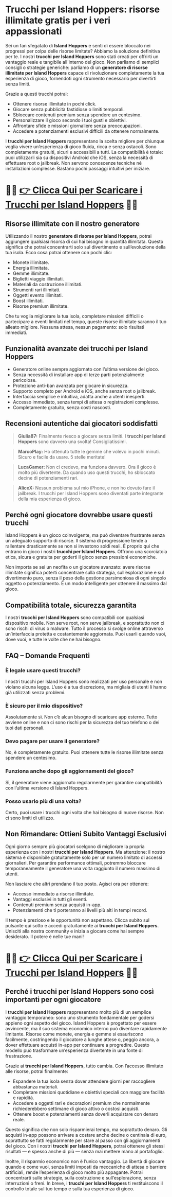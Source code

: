 <h1>Trucchi per Island Hoppers: risorse illimitate gratis per i veri appassionati</h1>

<p>Sei un fan sfegatato di <strong>Island Hoppers</strong> e senti di essere bloccato nei progressi per colpa delle risorse limitate? Abbiamo la soluzione definitiva per te. I nostri <strong>trucchi per Island Hoppers</strong> sono stati creati per offrirti un vantaggio reale e tangibile all'interno del gioco. Non parliamo di semplici consigli o strategie generiche: parliamo di un <strong>generatore di risorse illimitate per Island Hoppers</strong> capace di rivoluzionare completamente la tua esperienza di gioco, fornendoti ogni strumento necessario per divertirti senza limiti.</p>

<p>Grazie a questi trucchi potrai:</p>
<ul>
  <li>Ottenere risorse illimitate in pochi click.</li>
  <li>Giocare senza pubblicità fastidiose o limiti temporali.</li>
  <li>Sbloccare contenuti premium senza spendere un centesimo.</li>
  <li>Personalizzare il gioco secondo i tuoi gusti e obiettivi.</li>
  <li>Affrontare sfide e missioni giornaliere senza preoccupazioni.</li>
  <li>Accedere a potenziamenti esclusivi difficili da ottenere normalmente.</li>
</ul>

<p>I <strong>trucchi per Island Hoppers</strong> rappresentano la scelta migliore per chiunque voglia vivere un’esperienza di gioco fluida, ricca e senza ostacoli. Sono completamente gratuiti, sicuri e accessibili a tutti. La compatibilità è totale: puoi utilizzarli sia su dispositivi Android che iOS, senza la necessità di effettuare root o jailbreak. Non servono conoscenze tecniche né installazioni complesse. Bastano pochi passaggi intuitivi per iniziare.</p>

# 🔴🔴 **[👉 Clicca Qui per Scaricare i Trucchi per Island Hoppers](https://tinyurl.com/nobiligiochi)** 🔴🔴

<h2>Risorse illimitate con il nostro generatore</h2>

<p>Utilizzando il nostro <strong>generatore di risorse per Island Hoppers</strong>, potrai aggiungere qualsiasi risorsa di cui hai bisogno in quantità illimitata. Questo significa che potrai concentrarti solo sul divertimento e sull’evoluzione della tua isola. Ecco cosa potrai ottenere con pochi clic:</p>

<ul>
  <li>Monete illimitate.</li>
  <li>Energia illimitata.</li>
  <li>Gemme illimitate.</li>
  <li>Biglietti viaggio illimitati.</li>
  <li>Materiali da costruzione illimitati.</li>
  <li>Strumenti rari illimitati.</li>
  <li>Oggetti evento illimitati.</li>
  <li>Boost illimitati.</li>
  <li>Risorse premium illimitate.</li>
</ul>

<p>Che tu voglia migliorare la tua isola, completare missioni difficili o partecipare a eventi limitati nel tempo, queste risorse illimitate saranno il tuo alleato migliore. Nessuna attesa, nessun pagamento: solo risultati immediati.</p>

<h2>Funzionalità avanzate dei trucchi per Island Hoppers</h2>

<ul>
  <li>Generatore online sempre aggiornato con l’ultima versione del gioco.</li>
  <li>Senza necessità di installare app di terze parti potenzialmente pericolose.</li>
  <li>Protezione anti-ban avanzata per giocare in sicurezza.</li>
  <li>Supporto completo per Android e iOS, anche senza root o jailbreak.</li>
  <li>Interfaccia semplice e intuitiva, adatta anche a utenti inesperti.</li>
  <li>Accesso immediato, senza tempi di attesa o registrazioni complesse.</li>
  <li>Completamente gratuito, senza costi nascosti.</li>
</ul>

<h2>Recensioni autentiche dai giocatori soddisfatti</h2>

<blockquote>
  <p><strong>Giulia87:</strong> Finalmente riesco a giocare senza limiti. I <strong>trucchi per Island Hoppers</strong> sono davvero una svolta! Consigliatissimi.</p>
</blockquote>

<blockquote>
  <p><strong>MarcoPlay:</strong> Ho ottenuto tutte le gemme che volevo in pochi minuti. Sicuro e facile da usare. 5 stelle meritate!</p>
</blockquote>

<blockquote>
  <p><strong>LucaGamer:</strong> Non ci credevo, ma funziona davvero. Ora il gioco è molto più divertente. Da quando uso questi trucchi, ho sbloccato decine di potenziamenti rari.</p>
</blockquote>

<blockquote>
  <p><strong>AliceX:</strong> Nessun problema sul mio iPhone, e non ho dovuto fare il jailbreak. I trucchi per Island Hoppers sono diventati parte integrante della mia esperienza di gioco.</p>
</blockquote>

<h2>Perché ogni giocatore dovrebbe usare questi trucchi</h2>

<p>Island Hoppers è un gioco coinvolgente, ma può diventare frustrante senza un adeguato supporto di risorse. Il sistema di progressione tende a rallentare drasticamente se non si investono soldi reali. È proprio qui che entrano in gioco i nostri <strong>trucchi per Island Hoppers</strong>. Offrono una scorciatoia etica, sicura e gratuita per goderti il gioco senza pressioni economiche.</p>

<p>Non importa se sei un neofita o un giocatore avanzato: avere risorse illimitate significa poterti concentrare sulla strategia, sull’esplorazione e sul divertimento puro, senza il peso della gestione parsimoniosa di ogni singolo oggetto o potenziamento. È un modo intelligente per ottenere il massimo dal gioco.</p>

<h2>Compatibilità totale, sicurezza garantita</h2>

<p>I nostri <strong>trucchi per Island Hoppers</strong> sono compatibili con qualsiasi dispositivo mobile. Non serve root, non serve jailbreak, e soprattutto non ci sono rischi di virus o malware. Tutto il processo si svolge online attraverso un’interfaccia protetta e costantemente aggiornata. Puoi usarli quando vuoi, dove vuoi, e tutte le volte che ne hai bisogno.</p>

<h2>FAQ – Domande Frequenti</h2>

<h3>È legale usare questi trucchi?</h3>
<p>I nostri trucchi per Island Hoppers sono realizzati per uso personale e non violano alcuna legge. L’uso è a tua discrezione, ma migliaia di utenti li hanno già utilizzati senza problemi.</p>

<h3>È sicuro per il mio dispositivo?</h3>
<p>Assolutamente sì. Non c’è alcun bisogno di scaricare app esterne. Tutto avviene online e non ci sono rischi per la sicurezza del tuo telefono o dei tuoi dati personali.</p>

<h3>Devo pagare per usare il generatore?</h3>
<p>No, è completamente gratuito. Puoi ottenere tutte le risorse illimitate senza spendere un centesimo.</p>

<h3>Funziona anche dopo gli aggiornamenti del gioco?</h3>
<p>Sì, il generatore viene aggiornato regolarmente per garantire compatibilità con l’ultima versione di Island Hoppers.</p>

<h3>Posso usarlo più di una volta?</h3>
<p>Certo, puoi usare i trucchi ogni volta che hai bisogno di nuove risorse. Non ci sono limiti di utilizzo.</p>

<h2>Non Rimandare: Ottieni Subito Vantaggi Esclusivi</h2>

<p>Ogni giorno sempre più giocatori scelgono di migliorare la propria esperienza con i nostri <strong>trucchi per Island Hoppers</strong>. Ma attenzione: il nostro sistema è disponibile gratuitamente solo per un numero limitato di accessi giornalieri. Per garantire performance ottimali, potremmo bloccare temporaneamente il generatore una volta raggiunto il numero massimo di utenti.</p>

<p>Non lasciare che altri prendano il tuo posto. Agisci ora per ottenere:</p>
<ul>
  <li>Accesso immediato a risorse illimitate.</li>
  <li>Vantaggi esclusivi in tutti gli eventi.</li>
  <li>Contenuti premium senza acquisti in-app.</li>
  <li>Potenziamenti che ti porteranno ai livelli più alti in tempi record.</li>
</ul>

<p>Il tempo è prezioso e le opportunità non aspettano. Clicca subito sul pulsante qui sotto e accedi gratuitamente ai <strong>trucchi per Island Hoppers</strong>. Unisciti alla nostra community e inizia a giocare come hai sempre desiderato. Il potere è nelle tue mani!</p>

# 🔴🔴 **[👉 Clicca Qui per Scaricare i Trucchi per Island Hoppers](https://tinyurl.com/nobiligiochi)** 🔴🔴

<h2>Perché i trucchi per Island Hoppers sono così importanti per ogni giocatore</h2>

<p>I <strong>trucchi per Island Hoppers</strong> rappresentano molto più di un semplice vantaggio temporaneo: sono uno strumento fondamentale per godersi appieno ogni aspetto del gioco. Island Hoppers è progettato per essere avvincente, ma il suo sistema economico interno può diventare rapidamente limitante. Risorse come monete, energia e gemme si esauriscono facilmente, costringendo il giocatore a lunghe attese o, peggio ancora, a dover effettuare acquisti in-app per continuare a progredire. Questo modello può trasformare un’esperienza divertente in una fonte di frustrazione.</p>

<p>Grazie ai <strong>trucchi per Island Hoppers</strong>, tutto cambia. Con l’accesso illimitato alle risorse, potrai finalmente:</p>

<ul>
  <li>Espandere la tua isola senza dover attendere giorni per raccogliere abbastanza materiali.</li>
  <li>Completare missioni quotidiane e obiettivi speciali con maggiore facilità e rapidità.</li>
  <li>Accedere a oggetti rari e decorazioni premium che normalmente richiederebbero settimane di gioco attivo o costosi acquisti.</li>
  <li>Ottenere boost e potenziamenti senza doverli acquistare con denaro reale.</li>
</ul>

<p>Questo significa che non solo risparmierai tempo, ma soprattutto denaro. Gli acquisti in-app possono arrivare a costare anche decine o centinaia di euro, soprattutto se fatti regolarmente per stare al passo con gli aggiornamenti del gioco. Con i nostri <strong>trucchi per Island Hoppers</strong>, potrai ottenere gli stessi risultati — e spesso anche di più — senza mai mettere mano al portafoglio.</p>

<p>Inoltre, il risparmio economico non è l’unico vantaggio. La libertà di giocare quando e come vuoi, senza limiti imposti da meccaniche di attesa o barriere artificiali, rende l’esperienza di gioco molto più appagante. Potrai concentrarti sulle strategie, sulla costruzione e sull’esplorazione, senza interruzioni o freni. In breve, i <strong>trucchi per Island Hoppers</strong> ti restituiscono il controllo totale sul tuo tempo e sulla tua esperienza di gioco.</p>
